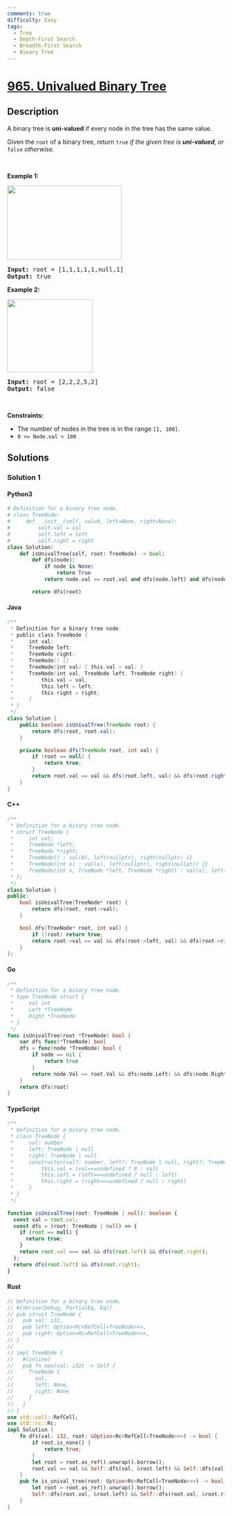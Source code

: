 ```yaml
---
comments: true
difficulty: Easy
tags:
  - Tree
  - Depth-First Search
  - Breadth-First Search
  - Binary Tree
---
```


<!-- problem:start -->

# [965. Univalued Binary Tree](https://leetcode.com/problems/univalued-binary-tree)


## Description

<!-- description:start -->

<p>A binary tree is <strong>uni-valued</strong> if every node in the tree has the same value.</p>

<p>Given the <code>root</code> of a binary tree, return <code>true</code><em> if the given tree is <strong>uni-valued</strong>, or </em><code>false</code><em> otherwise.</em></p>

<p>&nbsp;</p>
<p><strong class="example">Example 1:</strong></p>
<img alt="" src="https://fastly.jsdelivr.net/gh/doocs/leetcode@main/solution/0900-0999/0965.Univalued%20Binary%20Tree/images/unival_bst_1.png" style="width: 265px; height: 172px;" />
<pre>
<strong>Input:</strong> root = [1,1,1,1,1,null,1]
<strong>Output:</strong> true
</pre>

<p><strong class="example">Example 2:</strong></p>
<img alt="" src="https://fastly.jsdelivr.net/gh/doocs/leetcode@main/solution/0900-0999/0965.Univalued%20Binary%20Tree/images/unival_bst_2.png" style="width: 198px; height: 169px;" />
<pre>
<strong>Input:</strong> root = [2,2,2,5,2]
<strong>Output:</strong> false
</pre>

<p>&nbsp;</p>
<p><strong>Constraints:</strong></p>

<ul>
	<li>The number of nodes in the tree is in the range <code>[1, 100]</code>.</li>
	<li><code>0 &lt;= Node.val &lt; 100</code></li>
</ul>

<!-- description:end -->

## Solutions

<!-- solution:start -->

### Solution 1

<!-- tabs:start -->

#### Python3

```python
# Definition for a binary tree node.
# class TreeNode:
#     def __init__(self, val=0, left=None, right=None):
#         self.val = val
#         self.left = left
#         self.right = right
class Solution:
    def isUnivalTree(self, root: TreeNode) -> bool:
        def dfs(node):
            if node is None:
                return True
            return node.val == root.val and dfs(node.left) and dfs(node.right)

        return dfs(root)
```

#### Java

```java
/**
 * Definition for a binary tree node.
 * public class TreeNode {
 *     int val;
 *     TreeNode left;
 *     TreeNode right;
 *     TreeNode() {}
 *     TreeNode(int val) { this.val = val; }
 *     TreeNode(int val, TreeNode left, TreeNode right) {
 *         this.val = val;
 *         this.left = left;
 *         this.right = right;
 *     }
 * }
 */
class Solution {
    public boolean isUnivalTree(TreeNode root) {
        return dfs(root, root.val);
    }

    private boolean dfs(TreeNode root, int val) {
        if (root == null) {
            return true;
        }
        return root.val == val && dfs(root.left, val) && dfs(root.right, val);
    }
}
```

#### C++

```cpp
/**
 * Definition for a binary tree node.
 * struct TreeNode {
 *     int val;
 *     TreeNode *left;
 *     TreeNode *right;
 *     TreeNode() : val(0), left(nullptr), right(nullptr) {}
 *     TreeNode(int x) : val(x), left(nullptr), right(nullptr) {}
 *     TreeNode(int x, TreeNode *left, TreeNode *right) : val(x), left(left), right(right) {}
 * };
 */
class Solution {
public:
    bool isUnivalTree(TreeNode* root) {
        return dfs(root, root->val);
    }

    bool dfs(TreeNode* root, int val) {
        if (!root) return true;
        return root->val == val && dfs(root->left, val) && dfs(root->right, val);
    }
};
```

#### Go

```go
/**
 * Definition for a binary tree node.
 * type TreeNode struct {
 *     Val int
 *     Left *TreeNode
 *     Right *TreeNode
 * }
 */
func isUnivalTree(root *TreeNode) bool {
	var dfs func(*TreeNode) bool
	dfs = func(node *TreeNode) bool {
		if node == nil {
			return true
		}
		return node.Val == root.Val && dfs(node.Left) && dfs(node.Right)
	}
	return dfs(root)
}
```

#### TypeScript

```ts
/**
 * Definition for a binary tree node.
 * class TreeNode {
 *     val: number
 *     left: TreeNode | null
 *     right: TreeNode | null
 *     constructor(val?: number, left?: TreeNode | null, right?: TreeNode | null) {
 *         this.val = (val===undefined ? 0 : val)
 *         this.left = (left===undefined ? null : left)
 *         this.right = (right===undefined ? null : right)
 *     }
 * }
 */

function isUnivalTree(root: TreeNode | null): boolean {
  const val = root.val;
  const dfs = (root: TreeNode | null) => {
    if (root == null) {
      return true;
    }
    return root.val === val && dfs(root.left) && dfs(root.right);
  };
  return dfs(root.left) && dfs(root.right);
}
```

#### Rust

```rust
// Definition for a binary tree node.
// #[derive(Debug, PartialEq, Eq)]
// pub struct TreeNode {
//   pub val: i32,
//   pub left: Option<Rc<RefCell<TreeNode>>>,
//   pub right: Option<Rc<RefCell<TreeNode>>>,
// }
//
// impl TreeNode {
//   #[inline]
//   pub fn new(val: i32) -> Self {
//     TreeNode {
//       val,
//       left: None,
//       right: None
//     }
//   }
// }
use std::cell::RefCell;
use std::rc::Rc;
impl Solution {
    fn dfs(val: i32, root: &Option<Rc<RefCell<TreeNode>>>) -> bool {
        if root.is_none() {
            return true;
        }
        let root = root.as_ref().unwrap().borrow();
        root.val == val && Self::dfs(val, &root.left) && Self::dfs(val, &root.right)
    }
    pub fn is_unival_tree(root: Option<Rc<RefCell<TreeNode>>>) -> bool {
        let root = root.as_ref().unwrap().borrow();
        Self::dfs(root.val, &root.left) && Self::dfs(root.val, &root.right)
    }
}
```

<!-- tabs:end -->

<!-- solution:end -->

<!-- problem:end -->
